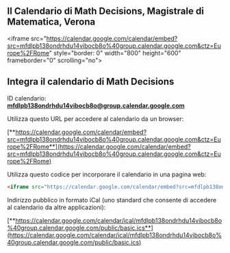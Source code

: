 ## Il Calendario di Math Decisions, Magistrale di Matematica, Verona

&lt;iframe src="https://calendar.google.com/calendar/embed?src=mfdlpb138ondrhdu14vibocb8o%40group.calendar.google.com&ctz=Europe%2FRome" style="border: 0" width="800" height="600" frameborder="0" scrolling="no"></iframe>

## Integra il calendario di Math Decisions

ID calendario: **mfdlpb138ondrhdu14vibocb8o@group.calendar.google.com**

Utilizza questo URL per accedere al calendario da un browser:

[**https://calendar.google.com/calendar/embed?src=mfdlpb138ondrhdu14vibocb8o%40group.calendar.google.com&ctz=Europe%2FRome**](https://calendar.google.com/calendar/embed?src=mfdlpb138ondrhdu14vibocb8o%40group.calendar.google.com&ctz=Europe%2FRome)

Utilizza questo codice per incorporare il calendario in una pagina web:

```html
<iframe src="https://calendar.google.com/calendar/embed?src=mfdlpb138ondrhdu14vibocb8o%40group.calendar.google.com&ctz=Europe%2FRome" style="border: 0" width="800" height="600" frameborder="0" scrolling="no"></iframe>
```

Indirizzo pubblico in formato iCal (uno standard che consente di accedere al calendario da altre applicazioni):

[**https://calendar.google.com/calendar/ical/mfdlpb138ondrhdu14vibocb8o%40group.calendar.google.com/public/basic.ics**](https://calendar.google.com/calendar/ical/mfdlpb138ondrhdu14vibocb8o%40group.calendar.google.com/public/basic.ics)
